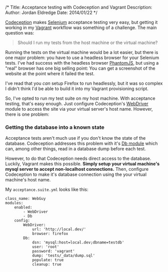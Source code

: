 /*
Title: Acceptance testing with Codeception and Vagrant
Description: 
Author: Jordan Eldredge
Date: 2014/01/22
*/

[Codeception] makes [Selenium] acceptance testing very easy, but getting it
working in my [Vagrant] workflow was something of a challenge. The main
question was:

> Should I run my tests from the host machine or the virtual machine?

Running the tests on the virtual machine would be a lot easier, but there is
one major problem: you have to use a headless browser for your Selenium tests.
I've had success with the headless browser [PhantomJS], but using a "real"
browser has one big selling point: You can get a screenshot of the website at
the point where it failed the test.

I've read that you *can* setup Firefox to run headlessly, but it was so complex
I didn't think I'd be able to build it into my Vagrant provisioning script.

So, I've opted to run my test suite on my host machine. With acceptance
testing, that's easy enough. Just configure Codeception's [WebDriver] module to
access the site via your virtual server's host name.  However, there is one
problem:

### Getting the database into a known state

Acceptance tests aren't much use if you don't know the state of the database.
Codeception addresses this problem with it's [Db module] which can, among other
things, read in a database dump before each test.

However, to do that Codeception needs direct access to the database. Luckily,
Vagrant makes this possible. **Simply setup your virtual machine's mysql server
to accept non-localhost connections.** Then, configure Codeception to make
it's database connection using the your virtual machine's host name.

My `acceptance.suite.yml` looks like this:

    class_name: WebGuy
    modules:
        enabled:
            - WebDriver
            - Db
        config:
            WebDriver:
                url: 'http://local.dev/'
                browser: firefox
            Db:
                dsn: 'mysql:host=local.dev;dbname=testdb'
                user: 'root'
                password: 'vagrant'
                dump: 'tests/_data/dump.sql'
                populate: true
                cleanup: true


[Codeception]: http://codeception.com/
[Selenium]: http://docs.seleniumhq.org/
[Vagrant]: vagrantup.com
[PhantomJS]: http://phantomjs.org/
[WebDriver]: http://codeception.com/docs/modules/WebDriver
[Db module]: http://codeception.com/docs/modules/Db
